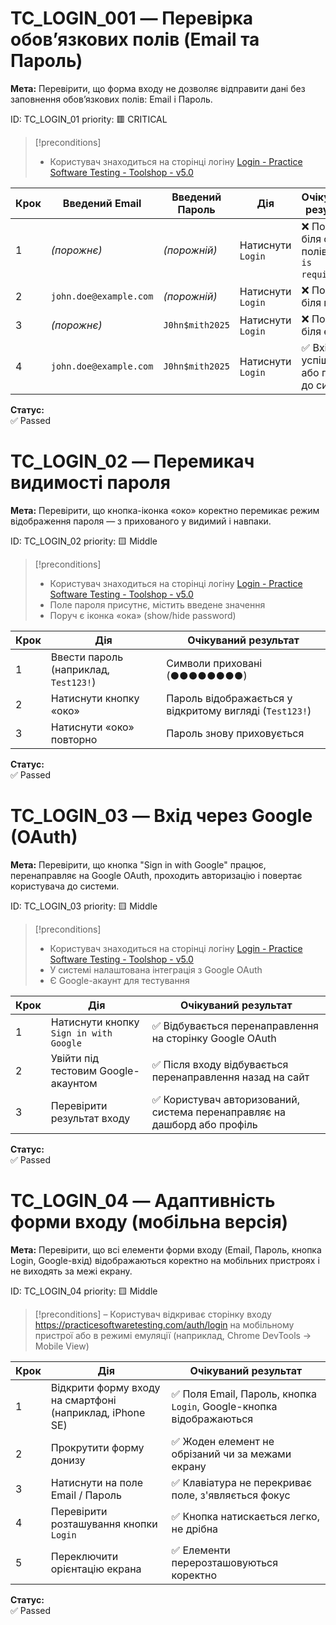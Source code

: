 # TC_LOGIN_001 — Перевірка обов’язкових полів (Email та Пароль)

**Мета:** Перевірити, що форма входу не дозволяє відправити дані без заповнення обов’язкових полів: Email і Пароль.

ID: TC_LOGIN_01
priority: 🟥 CRITICAL

> [!preconditions] 
>  - Користувач знаходиться на сторінці логіну [Login - Practice Software Testing - Toolshop - v5.0](https://practicesoftwaretesting.com/auth/login)

| Крок | Введений Email         | Введений Пароль | Дія               | Очікуваний результат                            |
| ---- | ---------------------- | --------------- | ----------------- | ----------------------------------------------- |
| 1    | _(порожнє)_            | _(порожній)_    | Натиснути `Login` | ❌ Помилки біля обох полів (`Field is required`) |
| 2    | `john.doe@example.com` | _(порожній)_    | Натиснути `Login` | ❌ Помилка біля пароля                           |
| 3    | _(порожнє)_            | `J0hn$mith2025` | Натиснути `Login` | ❌ Помилка біля email                            |
| 4    | `john.doe@example.com` | `J0hn$mith2025` | Натиснути `Login` | ✅ Вхід успішний або перехід до системи          |


**Статус:**  
✅ Passed 


# TC_LOGIN_02 — Перемикач видимості пароля

**Мета:** Перевірити, що кнопка-іконка «око» коректно перемикає режим відображення пароля — з прихованого у видимий і навпаки.

ID: TC_LOGIN_02
priority: 🟨 Middle

> [!preconditions] 
>  - Користувач знаходиться на сторінці логіну [Login - Practice Software Testing - Toolshop - v5.0](https://practicesoftwaretesting.com/auth/login)
>  - Поле пароля присутнє, містить введене значення  
>  - Поруч є іконка «ока» (show/hide password)

|Крок|Дія|Очікуваний результат|
|---|---|---|
|1|Ввести пароль (наприклад, `Test123!`)|Символи приховані (●●●●●●●●)|
|2|Натиснути кнопку «око»|Пароль відображається у відкритому вигляді (`Test123!`)|
|3|Натиснути «око» повторно|Пароль знову приховується|

**Статус:**  
✅ Passed 


# TC_LOGIN_03 — Вхід через Google (OAuth)

**Мета:** Перевірити, що кнопка "Sign in with Google" працює, перенаправляє на Google OAuth, проходить авторизацію і повертає користувача до системи.

ID: TC_LOGIN_03
priority: 🟨 Middle

> [!preconditions] 
>  - Користувач знаходиться на сторінці логіну [Login - Practice Software Testing - Toolshop - v5.0](https://practicesoftwaretesting.com/auth/login)
>  - У системі налаштована інтеграція з Google OAuth
>  - Є Google-акаунт для тестування

|Крок|Дія|Очікуваний результат|
|---|---|---|
|1|Натиснути кнопку `Sign in with Google`|✅ Відбувається перенаправлення на сторінку Google OAuth|
|2|Увійти під тестовим Google-акаунтом|✅ Після входу відбувається перенаправлення назад на сайт|
|3|Перевірити результат входу|✅ Користувач авторизований, система перенаправляє на дашборд або профіль|

**Статус:**  
✅ Passed 



# TC_LOGIN_04 — Адаптивність форми входу (мобільна версія)

**Мета:** Перевірити, що всі елементи форми входу (Email, Пароль, кнопка Login, Google-вхід) відображаються коректно на мобільних пристроях і не виходять за межі екрану.

ID: TC_LOGIN_04
priority: 🟨 Middle

> [!preconditions] 
>  – Користувач відкриває сторінку входу https://practicesoftwaretesting.com/auth/login на мобільному пристрої або в режимі емуляції (наприклад, Chrome DevTools → Mobile View)

|Крок|Дія|Очікуваний результат|
|---|---|---|
|1|Відкрити форму входу на смартфоні (наприклад, iPhone SE)|✅ Поля Email, Пароль, кнопка `Login`, Google-кнопка відображаються|
|2|Прокрутити форму донизу|✅ Жоден елемент не обрізаний чи за межами екрану|
|3|Натиснути на поле Email / Пароль|✅ Клавіатура не перекриває поле, з'являється фокус|
|4|Перевірити розташування кнопки `Login`|✅ Кнопка натискається легко, не дрібна|
|5|Переключити орієнтацію екрана|✅ Елементи перерозташовуються коректно|

**Статус:**  
✅ Passed
